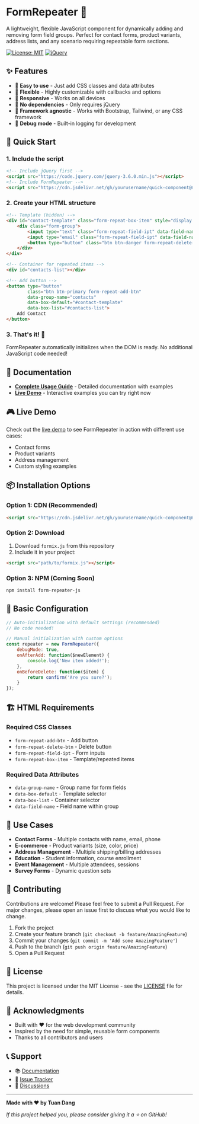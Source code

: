 # FormRepeater 🔄

A lightweight, flexible JavaScript component for dynamically adding and removing form field groups. Perfect for contact forms, product variants, address lists, and any scenario requiring repeatable form sections.

[![License: MIT](https://img.shields.io/badge/License-MIT-yellow.svg)](https://opensource.org/licenses/MIT)
[![jQuery](https://img.shields.io/badge/jQuery-3.0+-blue.svg)](https://jquery.com/)

## ✨ Features

- 🚀 **Easy to use** - Just add CSS classes and data attributes
- 🎯 **Flexible** - Highly customizable with callbacks and options
- 📱 **Responsive** - Works on all devices
- 🔧 **No dependencies** - Only requires jQuery
- 🎨 **Framework agnostic** - Works with Bootstrap, Tailwind, or any CSS framework
- 🐛 **Debug mode** - Built-in logging for development

## 🚀 Quick Start

### 1. Include the script
```html
<!-- Include jQuery first -->
<script src="https://code.jquery.com/jquery-3.6.0.min.js"></script>
<!-- Include FormRepeater -->
<script src="https://cdn.jsdelivr.net/gh/yourusername/quick-component@main/public/formix.js"></script>
```

### 2. Create your HTML structure
```html
<!-- Template (hidden) -->
<div id="contact-template" class="form-repeat-box-item" style="display: none;">
    <div class="form-group">
        <input type="text" class="form-repeat-field-ipt" data-field-name="name" placeholder="Name">
        <input type="email" class="form-repeat-field-ipt" data-field-name="email" placeholder="Email">
        <button type="button" class="btn btn-danger form-repeat-delete-btn">Remove</button>
    </div>
</div>

<!-- Container for repeated items -->
<div id="contacts-list"></div>

<!-- Add button -->
<button type="button" 
        class="btn btn-primary form-repeat-add-btn"
        data-group-name="contacts"
        data-box-default="#contact-template"
        data-box-list="#contacts-list">
    Add Contact
</button>
```

### 3. That's it! 🎉
FormRepeater automatically initializes when the DOM is ready. No additional JavaScript code needed!

## 📖 Documentation

- **[Complete Usage Guide](FORMREPEATER_USAGE.md)** - Detailed documentation with examples
- **[Live Demo](demo.html)** - Interactive examples you can try right now

## 🎮 Live Demo

Check out the [live demo](demo.html) to see FormRepeater in action with different use cases:
- Contact forms
- Product variants
- Address management
- Custom styling examples

## 📦 Installation Options

### Option 1: CDN (Recommended)
```html
<script src="https://cdn.jsdelivr.net/gh/yourusername/quick-component@main/public/formix.js"></script>
```

### Option 2: Download
1. Download `formix.js` from this repository
2. Include it in your project:
```html
<script src="path/to/formix.js"></script>
```

### Option 3: NPM (Coming Soon)
```bash
npm install form-repeater-js
```

## 🔧 Basic Configuration

```javascript
// Auto-initialization with default settings (recommended)
// No code needed!

// Manual initialization with custom options
const repeater = new FormRepeater({
    debugMode: true,
    onAfterAdd: function($newElement) {
        console.log('New item added!');
    },
    onBeforeDelete: function($item) {
        return confirm('Are you sure?');
    }
});
```

## 🏗️ HTML Requirements

### Required CSS Classes
- `form-repeat-add-btn` - Add button
- `form-repeat-delete-btn` - Delete button  
- `form-repeat-field-ipt` - Form inputs
- `form-repeat-box-item` - Template/repeated items

### Required Data Attributes
- `data-group-name` - Group name for form fields
- `data-box-default` - Template selector
- `data-box-list` - Container selector
- `data-field-name` - Field name within group

## 🎯 Use Cases

- **Contact Forms** - Multiple contacts with name, email, phone
- **E-commerce** - Product variants (size, color, price)
- **Address Management** - Multiple shipping/billing addresses
- **Education** - Student information, course enrollment
- **Event Management** - Multiple attendees, sessions
- **Survey Forms** - Dynamic question sets

## 🤝 Contributing

Contributions are welcome! Please feel free to submit a Pull Request. For major changes, please open an issue first to discuss what you would like to change.

1. Fork the project
2. Create your feature branch (`git checkout -b feature/AmazingFeature`)
3. Commit your changes (`git commit -m 'Add some AmazingFeature'`)
4. Push to the branch (`git push origin feature/AmazingFeature`)
5. Open a Pull Request

## 📄 License

This project is licensed under the MIT License - see the [LICENSE](LICENSE) file for details.

## 🙏 Acknowledgments

- Built with ❤️ for the web development community
- Inspired by the need for simple, reusable form components
- Thanks to all contributors and users

## 📞 Support

- 📚 [Documentation](FORMREPEATER_USAGE.md)
- 🐛 [Issue Tracker](https://github.com/yourusername/quick-component/issues)
- 💬 [Discussions](https://github.com/yourusername/quick-component/discussions)

---

**Made with ❤️ by Tuan Dang**

*If this project helped you, please consider giving it a ⭐ on GitHub!*